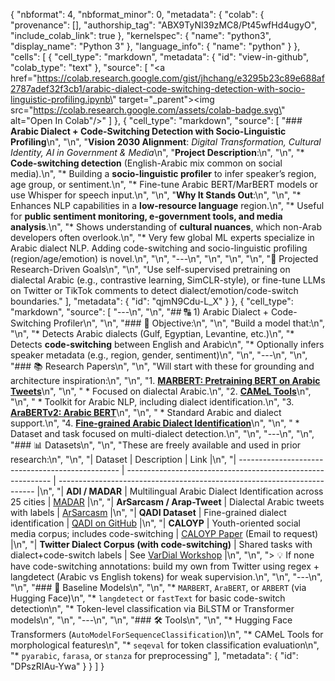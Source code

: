 {
  "nbformat": 4,
  "nbformat_minor": 0,
  "metadata": {
    "colab": {
      "provenance": [],
      "authorship_tag": "ABX9TyNl39zMC8/Pt45wfHd4ugyO",
      "include_colab_link": true
    },
    "kernelspec": {
      "name": "python3",
      "display_name": "Python 3"
    },
    "language_info": {
      "name": "python"
    }
  },
  "cells": [
    {
      "cell_type": "markdown",
      "metadata": {
        "id": "view-in-github",
        "colab_type": "text"
      },
      "source": [
        "<a href=\"https://colab.research.google.com/gist/jhchang/e3295b23c89e688af2787adef32f3cb1/arabic-dialect-code-switching-detection-with-socio-linguistic-profiling.ipynb\" target=\"_parent\"><img src=\"https://colab.research.google.com/assets/colab-badge.svg\" alt=\"Open In Colab\"/></a>"
      ]
    },
    {
      "cell_type": "markdown",
      "source": [
        "### **Arabic Dialect + Code-Switching Detection with Socio-Linguistic Profiling**\n",
        "\n",
        "**Vision 2030 Alignment**: *Digital Transformation, Cultural Identity, AI in Government & Media*\n",
        "**Project Description**:\n",
        "\n",
        "* **Code-switching detection** (English-Arabic mix common on social media).\n",
        "* Building a **socio-linguistic profiler** to infer speaker’s region, age group, or sentiment.\n",
        "* Fine-tune Arabic BERT/MarBERT models or use Whisper for speech input.\n",
        "\n",
        "**Why It Stands Out**:\n",
        "\n",
        "* Enhances NLP capabilities in a **low-resource language** region.\n",
        "* Useful for **public sentiment monitoring, e-government tools, and media analysis**.\n",
        "* Shows understanding of **cultural nuances**, which non-Arab developers often overlook.\n",
        "* Very few global ML experts specialize in Arabic dialect NLP. Adding code-switching and socio-linguistic profiling (region/age/emotion) is novel.\n",
        "\n",
        "---\n",
        "\n",
        "\n",
        "\n",
        "🔬 Projected Research-Driven Goals\n",
        "\n",
        "Use self-supervised pretraining on dialectal Arabic (e.g., contrastive learning, SimCLR-style), or fine-tune LLMs on Twitter or TikTok comments to detect dialect/emotion/code-switch boundaries."
      ],
      "metadata": {
        "id": "qjmN9Cdu-L_X"
      }
    },
    {
      "cell_type": "markdown",
      "source": [
        "---\n",
        "\n",
        "## 🔠 1) Arabic Dialect + Code-Switching Profiler\n",
        "\n",
        "### 🎯 Objective:\n",
        "\n",
        "Build a model that:\n",
        "\n",
        "* Detects Arabic dialects (Gulf, Egyptian, Levantine, etc.)\n",
        "* Detects **code-switching** between English and Arabic\n",
        "* Optionally infers speaker metadata (e.g., region, gender, sentiment)\n",
        "\n",
        "---\n",
        "\n",
        "### 📚 Research Papers\n",
        "\n",
        "Will start with these for grounding and architecture inspiration:\n",
        "\n",
        "1. **[MARBERT: Pretraining BERT on Arabic Tweets](https://arxiv.org/abs/2101.03514)**\n",
        "\n",
        "   * Focused on dialectal Arabic.\n",
        "2. **[CAMeL Tools](https://camel-tools.readthedocs.io/en/latest/)**\n",
        "\n",
        "   * Toolkit for Arabic NLP, including dialect identification.\n",
        "3. **[AraBERTv2: Arabic BERT](https://arxiv.org/abs/2009.03588)**\n",
        "\n",
        "   * Standard Arabic and dialect support.\n",
        "4. **[Fine-grained Arabic Dialect Identification](https://aclanthology.org/2021.wanlp-1.24/)**\n",
        "\n",
        "   * Dataset and task focused on multi-dialect detection.\n",
        "\n",
        "---\n",
        "\n",
        "### 📊 Datasets\n",
        "\n",
        "These are freely available and used in prior research:\n",
        "\n",
        "| Dataset                                          | Description                                                 | Link                                                                     |\n",
        "| ------------------------------------------------ | ----------------------------------------------------------- | ------------------------------------------------------------------------ |\n",
        "| **ADI / MADAR**                                  | Multilingual Arabic Dialect Identification across 25 cities | [MADAR](https://github.com/CAMeL-Lab/madar)                              |\n",
        "| **ArSarcasm / Arap-Tweet**                       | Dialectal Arabic tweets with labels                         | [ArSarcasm](https://github.com/UBC-NLP/ArSarcasm)                        |\n",
        "| **QADI Dataset**                                 | Fine-grained dialect identification                         | [QADI on GitHub](https://github.com/qcri/QADI)                           |\n",
        "| **CALOYP**                                       | Youth-oriented social media corpus; includes code-switching | [CALOYP Paper](https://aclanthology.org/L18-1554.pdf) (Email to request) |\n",
        "| **Twitter Dialect Corpus (with code-switching)** | Shared tasks with dialect+code-switch labels                | See [VarDial Workshop](https://vardial.org/2021/)                        |\n",
        "\n",
        "> 💡 If none have code-switching annotations: build my own from Twitter using regex + langdetect (Arabic vs English tokens) for weak supervision.\n",
        "\n",
        "---\n",
        "\n",
        "### 🧠 Baseline Models\n",
        "\n",
        "* `MARBERT`, `AraBERT`, or `ARBERT` (via Hugging Face)\n",
        "* `langdetect` or `fastText` for basic code-switch detection\n",
        "* Token-level classification via BiLSTM or Transformer models\n",
        "\n",
        "---\n",
        "\n",
        "### 🛠 Tools\n",
        "\n",
        "* Hugging Face Transformers (`AutoModelForSequenceClassification`)\n",
        "* CAMeL Tools for morphological features\n",
        "* `seqeval` for token classification evaluation\n",
        "* `pyarabic`, `farasa`, or `stanza` for preprocessing"
      ],
      "metadata": {
        "id": "DPszRIAu-Ywa"
      }
    }
  ]
}
